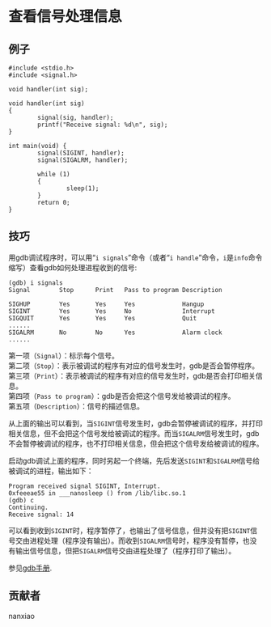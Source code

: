 # 查看信号处理信息
## 例子
	#include <stdio.h>
	#include <signal.h>
	
	void handler(int sig);
	
	void handler(int sig)
	{
	        signal(sig, handler);
	        printf("Receive signal: %d\n", sig);
	}
	
	int main(void) {
	        signal(SIGINT, handler);
	        signal(SIGALRM, handler);
	        
	        while (1)
	        {
	                sleep(1);
	        }
	        return 0;
	}

## 技巧
用gdb调试程序时，可以用“`i signals`”命令（或者“`i handle`”命令，`i`是`info`命令缩写）查看gdb如何处理进程收到的信号:  

	(gdb) i signals 
	Signal        Stop      Print   Pass to program Description
	
	SIGHUP        Yes       Yes     Yes             Hangup
	SIGINT        Yes       Yes     No              Interrupt
	SIGQUIT       Yes       Yes     Yes             Quit
	......
	SIGALRM       No        No      Yes             Alarm clock
	......

第一项（`Signal`）：标示每个信号。  
第二项（`Stop`）：表示被调试的程序有对应的信号发生时，gdb是否会暂停程序。  
第三项（`Print`）：表示被调试的程序有对应的信号发生时，gdb是否会打印相关信息。  
第四项（`Pass to program`）：gdb是否会把这个信号发给被调试的程序。  
第五项（`Description`）：信号的描述信息。

从上面的输出可以看到，当`SIGINT`信号发生时，gdb会暂停被调试的程序，并打印相关信息，但不会把这个信号发给被调试的程序。而当`SIGALRM`信号发生时，gdb不会暂停被调试的程序，也不打印相关信息，但会把这个信号发给被调试的程序。  

启动gdb调试上面的程序，同时另起一个终端，先后发送`SIGINT`和`SIGALRM`信号给被调试的进程，输出如下：  

	Program received signal SIGINT, Interrupt.
	0xfeeeae55 in ___nanosleep () from /lib/libc.so.1
	(gdb) c
	Continuing.
	Receive signal: 14

可以看到收到`SIGINT`时，程序暂停了，也输出了信号信息，但并没有把`SIGINT`信号交由进程处理（程序没有输出）。而收到`SIGALRM`信号时，程序没有暂停，也没有输出信号信息，但把`SIGALRM`信号交由进程处理了（程序打印了输出）。


参见[gdb手册](https://sourceware.org/gdb/onlinedocs/gdb/Signals.html).

## 贡献者

nanxiao
